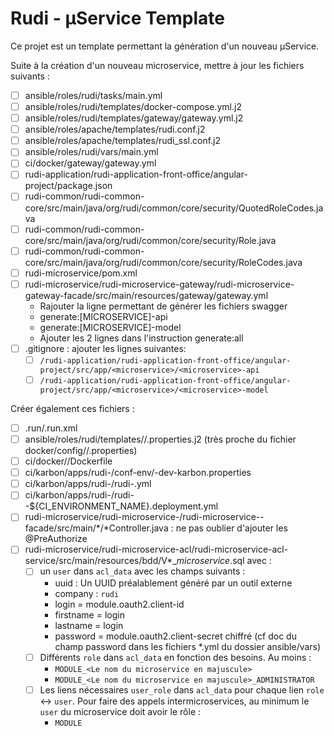 # Rudi - µService Template

Ce projet est un template permettant la génération d'un nouveau µService.

Suite à la création d'un nouveau microservice, mettre à jour les fichiers suivants :

- [ ] ansible/roles/rudi/tasks/main.yml
- [ ] ansible/roles/rudi/templates/docker-compose.yml.j2
- [ ] ansible/roles/rudi/templates/gateway/gateway.yml.j2
- [ ] ansible/roles/apache/templates/rudi.conf.j2
- [ ] ansible/roles/apache/templates/rudi_ssl.conf.j2
- [ ] ansible/roles/rudi/vars/main.yml
- [ ] ci/docker/gateway/gateway.yml
- [ ] rudi-application/rudi-application-front-office/angular-project/package.json
- [ ] rudi-common/rudi-common-core/src/main/java/org/rudi/common/core/security/QuotedRoleCodes.java
- [ ] rudi-common/rudi-common-core/src/main/java/org/rudi/common/core/security/Role.java
- [ ] rudi-common/rudi-common-core/src/main/java/org/rudi/common/core/security/RoleCodes.java
- [ ] rudi-microservice/pom.xml
- [ ] 
  rudi-microservice/rudi-microservice-gateway/rudi-microservice-gateway-facade/src/main/resources/gateway/gateway.yml
  - Rajouter la ligne permettant de générer les fichiers swagger
  - generate:[MICROSERVICE]-api
  - generate:[MICROSERVICE]-model
  - Ajouter les 2 lignes dans l'instruction generate:all
- [ ] .gitignore : ajouter les lignes suivantes:
  - [ ] `/rudi-application/rudi-application-front-office/angular-project/src/app/<microservice>/<microservice>-api`
  - [ ] `/rudi-application/rudi-application-front-office/angular-project/src/app/<microservice>/<microservice>-model`

Créer également ces fichiers :

- [ ] .run/<microservice>.run.xml
- [ ] ansible/roles/rudi/templates/<microservice>/<microservice>.properties.j2 (très proche du fichier
  docker/config/<microservice>/<microservice>.properties)
- [ ] ci/docker/<microservice>/Dockerfile
- [ ] ci/karbon/apps/rudi-<microservice>/conf-env/<microservice>-dev-karbon.properties
- [ ] ci/karbon/apps/rudi-<microservice>/rudi-<microservice>.yml
- [ ] ci/karbon/apps/rudi-<microservice>/rudi-<microservice>-${CI_ENVIRONMENT_NAME}.deployment.yml
- [ ] rudi-microservice/rudi-microservice-<microservice>/rudi-microservice-<microservice>-facade/src/main/*/*Controller.java : ne pas oublier d'ajouter les @PreAuthorize
- [ ] rudi-microservice/rudi-microservice-acl/rudi-microservice-acl-service/src/main/resources/bdd/V*__microservice_<microservice>.sql avec :
  - [ ] un `user` dans `acl_data` avec les champs suivants :
    - uuid : Un UUID préalablement généré par un outil externe
    - company : `rudi`
    - login = module.oauth2.client-id
    - firstname = login
    - lastname = login
    - password = module.oauth2.client-secret chiffré (cf doc du champ password dans les fichiers *.yml du dossier ansible/vars)
  - [ ] Différents `role` dans `acl_data` en fonction des besoins. Au moins :
    - `MODULE_<Le nom du microservice en majuscule>`
    - `MODULE_<Le nom du microservice en majuscule>_ADMINISTRATOR`
  - [ ] Les liens nécessaires `user_role` dans `acl_data` pour chaque lien `role` <-> `user`. Pour faire des appels intermicroservices, au minimum le `user` du microservice doit avoir le rôle :
    - `MODULE`
